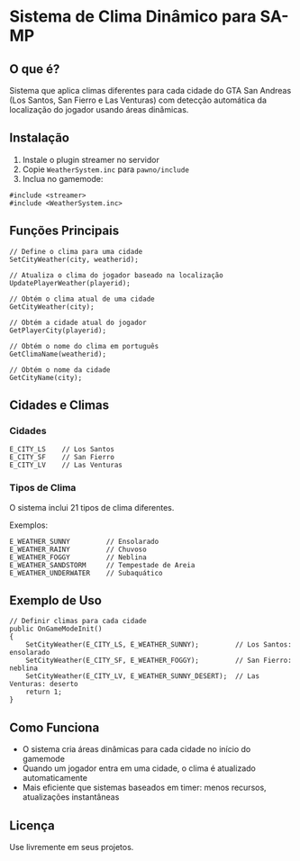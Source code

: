 # Sistema de Clima Dinâmico para SA-MP

## O que é?
Sistema que aplica climas diferentes para cada cidade do GTA San Andreas (Los Santos, San Fierro e Las Venturas) com detecção automática da localização do jogador usando áreas dinâmicas.

## Instalação
1. Instale o plugin streamer no servidor
2. Copie `WeatherSystem.inc` para `pawno/include`
3. Inclua no gamemode:
```pawn
#include <streamer>
#include <WeatherSystem.inc>
```

## Funções Principais

```pawn
// Define o clima para uma cidade
SetCityWeather(city, weatherid);

// Atualiza o clima do jogador baseado na localização
UpdatePlayerWeather(playerid);

// Obtém o clima atual de uma cidade
GetCityWeather(city);

// Obtém a cidade atual do jogador
GetPlayerCity(playerid);

// Obtém o nome do clima em português
GetClimaName(weatherid);

// Obtém o nome da cidade
GetCityName(city);
```

## Cidades e Climas

### Cidades
```pawn
E_CITY_LS    // Los Santos
E_CITY_SF    // San Fierro
E_CITY_LV    // Las Venturas
```

### Tipos de Clima
O sistema inclui 21 tipos de clima diferentes.

Exemplos:
```pawn
E_WEATHER_SUNNY         // Ensolarado
E_WEATHER_RAINY         // Chuvoso
E_WEATHER_FOGGY         // Neblina
E_WEATHER_SANDSTORM     // Tempestade de Areia
E_WEATHER_UNDERWATER    // Subaquático
```

## Exemplo de Uso

```pawn
// Definir climas para cada cidade
public OnGameModeInit()
{
    SetCityWeather(E_CITY_LS, E_WEATHER_SUNNY);         // Los Santos: ensolarado
    SetCityWeather(E_CITY_SF, E_WEATHER_FOGGY);         // San Fierro: neblina
    SetCityWeather(E_CITY_LV, E_WEATHER_SUNNY_DESERT);  // Las Venturas: deserto
    return 1;
}
```

## Como Funciona

- O sistema cria áreas dinâmicas para cada cidade no início do gamemode
- Quando um jogador entra em uma cidade, o clima é atualizado automaticamente
- Mais eficiente que sistemas baseados em timer: menos recursos, atualizações instantâneas

## Licença
Use livremente em seus projetos.
